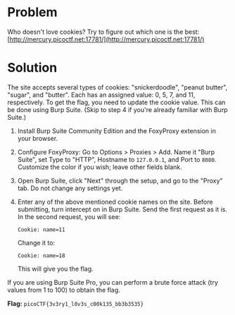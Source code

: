 # Problem
Who doesn't love cookies? Try to figure out which one is the best: [http://mercury.picoctf.net:17781/](http://mercury.picoctf.net:17781/)

# Solution
The site accepts several types of cookies: "snickerdoodle", "peanut butter", "sugar", and "butter". Each has an assigned value: 0, 5, 7, and 11, respectively. To get the flag, you need to update the cookie value. This can be done using Burp Suite. (Skip to step 4 if you're already familiar with Burp Suite.)

1. Install Burp Suite Community Edition and the FoxyProxy extension in your browser.
2. Configure FoxyProxy: Go to Options > Proxies > Add. Name it "Burp Suite", set Type to "HTTP", Hostname to `127.0.0.1`, and Port to `8080`. Customize the color if you wish; leave other fields blank.
3. Open Burp Suite, click "Next" through the setup, and go to the "Proxy" tab. Do not change any settings yet.

4. Enter any of the above mentioned cookie names on the site. Before submitting, turn intercept on in Burp Suite. Send the first request as it is. In the second request, you will see:
    ```
    Cookie: name=11
    ```
    Change it to:
    ```
    Cookie: name=18
    ```
    This will give you the flag.

If you are using Burp Suite Pro, you can perform a brute force attack (try values from 1 to 100) to obtain the flag.

**Flag:** `picoCTF{3v3ry1_l0v3s_c00k135_bb3b3535}`
